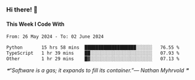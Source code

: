 ### Hi there! 👋

#### This Week I Code With
<!--START_SECTION:waka-->

```txt
From: 26 May 2024 - To: 02 June 2024

Python       15 hrs 58 mins  ███████████████████░░░░░░   76.55 %
TypeScript   1 hr 39 mins    ██░░░░░░░░░░░░░░░░░░░░░░░   07.93 %
Other        1 hr 29 mins    █▓░░░░░░░░░░░░░░░░░░░░░░░   07.13 %
```

<!--END_SECTION:waka-->

<!--STARTS_HERE_QUOTE_README-->
<i>❝“Software is a gas; it expands to fill its container.”— Nathan Myhrvold  ❞</i>
<!--ENDS_HERE_QUOTE_README-->
